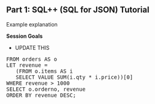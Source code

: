 ## <b>Part 1: SQL++ (SQL for JSON) Tutorial </b>

Example explanation

<b>Session Goals</b>

* UPDATE THIS

<pre id="example">
FROM orders AS o
LET revenue =
   (FROM o.items AS i
   SELECT VALUE SUM(i.qty * i.price))[0]
WHERE revenue > 1000
SELECT o.orderno, revenue
ORDER BY revenue DESC;
</pre>
